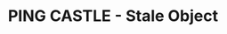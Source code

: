 ---
title: "PING CASTLE - Stale Object"
description: "Dette technique liées aux comptes ordinateurs"
tableOfContent: "/2025/06/05/remediation-ad-pingcastle-introduction#table-des-matières"
nextLink:
  name: "Trusts"
  id: "2025/06/05/remediation-ad-pingcastle-trusts"
prevLink:
  name: "Introduction"
  id: "/2025/06/05/remediation-ad-pingcastle-introduction"
---